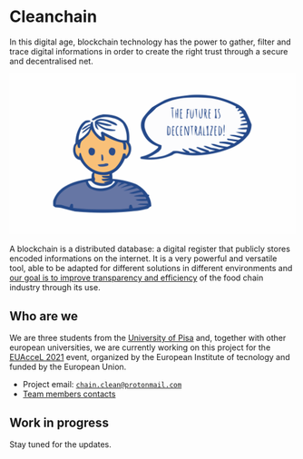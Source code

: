 # Cleanchain

In this digital age, blockchain technology has the power to gather, filter and trace digital informations in order to create the right trust through a secure and decentralised net.

![](future_color.svg)

A blockchain is a distributed database: a digital register that publicly stores encoded informations on the internet. It is a very powerful and versatile tool, able to be adapted for different solutions in different environments and [our goal is to improve transparency and efficiency](goal.md) of the food chain industry through its use.




## Who are we

We are three students from the [University of Pisa](https://www.unipi.it/index.php/english) and, together with other european universities, we are currently working on this project for the [EUAcceL 2021](https://eit-hei.eu/assets/pdf/fact-sheets/EIT-Project-Fact-Sheet-EUAcceL.pdf) event, organized by the European Institute of tecnology and funded by the European Union.

- Project email: [`chain.clean@protonmail.com`](mailto:chain.clean@protonmail.com)
- [Team members contacts](contacts.md)




## Work in progress

Stay tuned for the updates.
